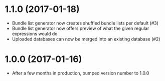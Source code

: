 # 1.1.0 (2017-01-18)

- Bundle list generator now creates shuffled bundle lists per default (#3)
- Bundle list generator now offers preview of what the given regular 
  expressions would do
- Uploaded databases can now be merged into an existing database (#2)

# 1.0.0 (2017-01-16)

- After a few months in production, bumped version number to 1.0.0
